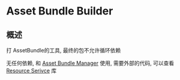 # Asset Bundle Builder

## 概述
打 AssetBundle的工具, 最终的包不允许循环依赖  

无任何依赖, 和 [Asset Bundle Manager](../com.fancyhub.unitylibs.assetbundlemanager) 使用, 需要外部的代码, 可以查看 [Resource Serivce](../com.fancyhub.unitylibs.resourceservice) 库